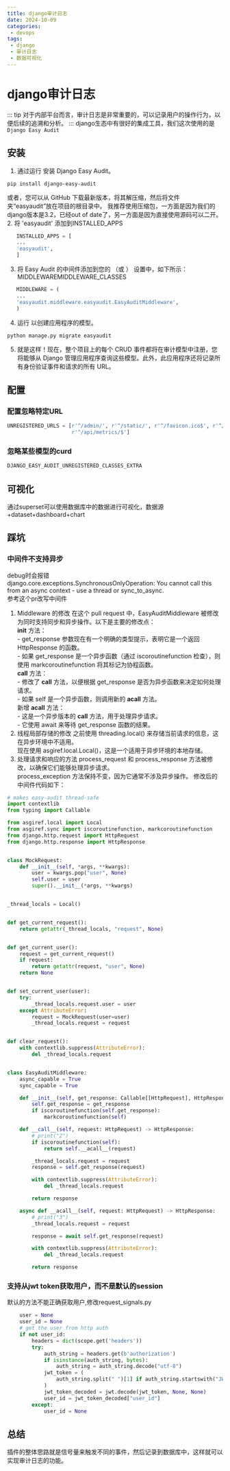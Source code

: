 ```yaml
---
title: django审计日志
date: 2024-10-09
categories:
 - devops
tags:
 - django
 - 审计日志
 - 数据可视化
---
```

# django审计日志
::: tip
对于内部平台而言，审计日志是非常重要的，可以记录用户的操作行为，以便后续的追溯和分析。
:::
django生态中有很好的集成工具，我们这次使用的是`Django Easy Audit`
## 安装
1. 通过运行 安装 Django Easy Audit。
``` shell 
pip install django-easy-audit
```
或者，您可以从 GitHub 下载最新版本，将其解压缩，然后将文件夹“easyaudit”放在项目的根目录中。
我推荐使用压缩包，一方面是因为我们的django版本是3.2，已经out of date了，另一方面是因为直接使用源码可以二开。    
2. 将 'easyaudit' 添加到INSTALLED_APPS
``` python
   INSTALLED_APPS = [
   ...
   'easyaudit',
   ]
```
3. 将 Easy Audit 的中间件添加到您的 （或 ） 设置中，如下所示：MIDDLEWAREMIDDLEWARE_CLASSES
``` python
   MIDDLEWARE = (
   ...
   'easyaudit.middleware.easyaudit.EasyAuditMiddleware',
   )
```
4. 运行 以创建应用程序的模型。
``` shell
python manage.py migrate easyaudit
```
5. 就是这样！现在，整个项目上的每个 CRUD 事件都将在审计模型中注册，您将能够从 Django 管理应用程序查询这些模型。此外，此应用程序还将记录所有身份验证事件和请求的所有 URL。
## 配置
### 配置忽略特定URL
``` python
UNREGISTERED_URLS = [r'^/admin/', r'^/static/', r'^/favicon.ico$', r'^/health$', r'^/api/getRoutes/$',
                     r'^/api/metrics/$']
```
### 忽略某些模型的curd
``` python
DJANGO_EASY_AUDIT_UNREGISTERED_CLASSES_EXTRA
```
## 可视化
通过superset可以使用数据库中的数据进行可视化，数据源+dataset+dashboard+chart
## 踩坑
### 中间件不支持异步
debug时会报错   
django.core.exceptions.SynchronousOnlyOperation: You cannot call this from an async context - use a thread or sync_to_async.  
参考这个pr改写中间件  
1. Middleware 的修改
   在这个 pull request 中，EasyAuditMiddleware 被修改为同时支持同步和异步操作。以下是主要的修改点：   
   __init__ 方法：   
        - get_response 参数现在有一个明确的类型提示，表明它是一个返回 HttpResponse 的函数。   
        - 如果 get_response 是一个异步函数（通过 iscoroutinefunction 检查），则使用 markcoroutinefunction 将其标记为协程函数。   
   __call__ 方法：   
        - 修改了 __call__ 方法，以便根据 get_response 是否为异步函数来决定如何处理请求。   
        - 如果 self 是一个异步函数，则调用新的 __acall__ 方法。  
   新增 __acall__ 方法：  
        - 这是一个异步版本的 __call__ 方法，用于处理异步请求。   
        - 它使用 await 来等待 get_response 函数的结果。  
2. 线程局部存储的修改
   之前使用 threading.local() 来存储当前请求的信息，这在异步环境中不适用。   
   现在使用 asgiref.local.Local()，这是一个适用于异步环境的本地存储。
3. 处理请求和响应的方法
   process_request 和 process_response 方法被修改，以确保它们能够处理异步请求。   
   process_exception 方法保持不变，因为它通常不涉及异步操作。
修改后的中间件代码如下：
``` python
# makes easy-audit thread-safe
import contextlib
from typing import Callable

from asgiref.local import Local
from asgiref.sync import iscoroutinefunction, markcoroutinefunction
from django.http.request import HttpRequest
from django.http.response import HttpResponse


class MockRequest:
    def __init__(self, *args, **kwargs):
        user = kwargs.pop("user", None)
        self.user = user
        super().__init__(*args, **kwargs)


_thread_locals = Local()


def get_current_request():
    return getattr(_thread_locals, "request", None)


def get_current_user():
    request = get_current_request()
    if request:
        return getattr(request, "user", None)
    return None


def set_current_user(user):
    try:
        _thread_locals.request.user = user
    except AttributeError:
        request = MockRequest(user=user)
        _thread_locals.request = request


def clear_request():
    with contextlib.suppress(AttributeError):
        del _thread_locals.request


class EasyAuditMiddleware:
    async_capable = True
    sync_capable = True

    def __init__(self, get_response: Callable[[HttpRequest], HttpResponse]) -> None:
        self.get_response = get_response
        if iscoroutinefunction(self.get_response):
            markcoroutinefunction(self)

    def __call__(self, request: HttpRequest) -> HttpResponse:
        # print("2")
        if iscoroutinefunction(self):
            return self.__acall__(request)

        _thread_locals.request = request
        response = self.get_response(request)

        with contextlib.suppress(AttributeError):
            del _thread_locals.request

        return response

    async def __acall__(self, request: HttpRequest) -> HttpResponse:
        # print("3")
        _thread_locals.request = request

        response = await self.get_response(request)

        with contextlib.suppress(AttributeError):
            del _thread_locals.request

        return response
```
### 支持从jwt token获取用户，而不是默认的session
默认的方法不能正确获取用户,修改request_signals.py
``` python
    user = None
    user_id = None
    # get the user from http auth
    if not user_id:
        headers = dict(scope.get('headers'))
        try:
            auth_string = headers.get(b'authorization')
            if isinstance(auth_string, bytes):
                auth_string = auth_string.decode("utf-8")
            jwt_token = (
                auth_string.split(" ")[1] if auth_string.startswith("JWT") else auth_string
            )
            jwt_token_decoded = jwt.decode(jwt_token, None, None)
            user_id = jwt_token_decoded["user_id"]
        except:
            user_id = None
```
## 总结
插件的整体思路就是信号量来触发不同的事件，然后记录到数据库中，这样就可以实现审计日志的功能。